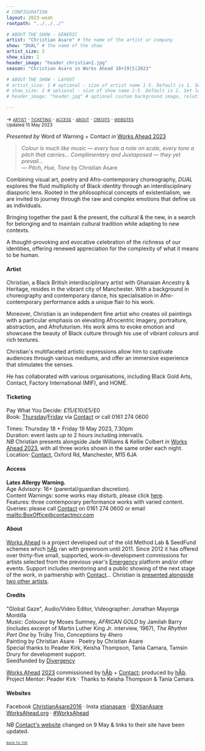 ```yaml
---
# CONFIGURATION
layout: 2023-woah
rootpath: "../../../"

# ABOUT THE SHOW - GENERIC
artist: "Christian Asare" # the name of the artist or company
show: "DUAL" # the name of the show
artist_size: 2
show_size: 1
header_image: "header_christian2.jpg"
season: "Christian Asare in Works Ahead 18+19|5|2023"

# ABOUT THE SHOW - LAYOUT
# artist_size: 1 # optional - size of artist name 1-5. Default is 1. Set longer names to lower values
# show_size: 2 # optional - size of show name 2-5. Default is 2. Set longer names to lower values
# header_image: "header.jpg" # optional custom background image, relative to current page

---
```

<span style='font-variant: small-caps'>→ [artist](/current/2023-worksahead/asare/#artist) · [ticketing](/current/2023-worksahead/asare/#ticketing) · [access](/current/2023-worksahead/asare/#access) · [about](/current/2023-worksahead/asare/#about) · [credits](/current/2023-worksahead/asare/#credits) · [websites](/current/2023-worksahead/asare/#websites)</span><br><small>Updated 15 May 2023</small>        
        
*Presented by* Word of Warning + Contact *in* [Works Ahead 2023](/current/2023-worksahead)        
        
>*Colour is much like music — every hue a note on scale, every tone a pitch that carries… Complimentary and Juxtaposed — they yet prevail…*         
— *Pitch, Hue, Tone* by Christian Asare        
         
Combining visual art, poetry and Afro-contemporary choreography, *DUAL* explores the fluid multiplicity of Black identity through an interdisciplinary diasporic lens. Rooted in the philosophical concepts of existentialism, we are invited to journey through the raw and complex emotions that define us as individuals.         
         
Bringing together the past & the present, the cultural & the new, in a search for belonging and to maintain cultural tradition while adapting to new contexts.          
         
A thought-provoking and evocative celebration of the richness of our identities, offering renewed appreciation for the complexity of what it means to be human.         
        
#### Artist        
Christian, a Black British interdisciplinary artist with Ghanaian Ancestry & Heritage, resides in the vibrant city of Manchester. With a background in choreography and contemporary dance, his specialisation in Afro-contemporary performance adds a unique flair to his work.        
         
Moreover, Christian is an independent fine artist who creates oil paintings with a particular emphasis on elevating Afrocentric imagery, portraiture, abstraction, and Afrofuturism. His work aims to evoke emotion and showcase the beauty of Black culture through his use of vibrant colours and rich textures.          
       
Christian's multifaceted artistic expressions allow him to captivate audiences through various mediums, and offer an immersive experience that stimulates the senses.         
         
He has collaborated with various organisations, including Black Gold Arts, Contact, Factory International (MIF), and HOME.        
        
#### Ticketing          
Pay What You Decide: £15/£10/£5/£0<br>Book: <a href="https://contactmcr.com/book/instance/310558" target="_blank">Thursday</a>/<a href="https://contactmcr.com/book/instance/310559" target="_blank">Friday</a> via <a href="https://contactmcr.com/events/works-ahead-2023" target="_blank">Contact</a> or call 0161 274 0600        
         
Times: Thursday 18 + Friday 19 May 2023, 7.30pm<br>Duration: event lasts *up to* 2 hours including interval/s.<br>*NB* Christian presents alongside Jade Williams & Kellie Colbert in [Works Ahead 2023](/current/2023-worksahead), with all three works shown in the same order each night.<br>Location: <a href="https://contactmcr.com/visit/getting-here" target="_blank">Contact</a>, Oxford Rd, Manchester, M15 6JA        
        
#### Access         
**Latex Allergy Warning.**<br>Age Advisory: 16+ (parental/guardian discretion).<br>Content Warnings: some works may disturb, please click [here](/warnings).<br>Features: three contemporary performance works with varied content.<br>Queries: please call <a href="https://contactmcr.com/visit/access" target="_blank">Contact</a> on 0161 274 0600 or email <mailto:BoxOffice@contactmcr.com>        
         
#### About           
[Works Ahead](/hab/worksahead) is a project developed out of the old Method Lab & SeedFund schemes which [hÅb](/hab) ran with greenroom until 2011.
Since 2012 it has offered over thirty-five small, supported, work-in-development commissions for artists selected from the previous year's [Emergency](/hab/emergency) platform and/or other events. Support includes mentoring and a public showing of the next stage of the work, in partnership with <a href="https://contactmcr.com" target="_blank">Contact</a>… Christian is [presented alongside two other artists](/current/2023-worksahead).         
         
#### Credits         
"Global Gaze", Audio/Video Editor, Videographer: Jonathan Mayorga Montilla<br>Music: *Colouour* by Moses Sumney, *AFRICAN GOLD* by Jamilah Barry (includes excerpt of Martin Luther King Jr. interview, 1967), *The Rhythm Part One* by Trüby Trio, *Conceptions* by 4hero<br>Painting by Christian Asare · Poetry by Christian Asare<br>Special thanks to Peader Kirk, Keisha Thompson, Tania Camara, Tamsin Drury for development support.<br>Seedfunded by <a href="http://divergencymcr.org" target="_blank">Divergency</a>        
        
[Works Ahead](/hab/worksahead) [2023](/current/2023-worksahead) commissioned by [hÅb](/hab) + <a href="https://contactmcr.com" target="_blank">Contact</a>; produced by [hÅb](/hab).<br>Project Mentor: Peader Kirk · Thanks to Keisha Thompson & Tania Camara.       
         
#### Websites          
Facebook <a href="https://facebook.com/ChristianAsare2016" target="_blank">ChristianAsare2016</a> · Insta <a href="https://instagram.com/xtianasare" target="_blank">xtianasare</a> · <a href="https://twitter.com/XtianAsare" target="_blank">@XtianAsare</a><br><a href="https://worksahead.org" target="_blank">WorksAhead.org</a> · <a href="https://twitter.com/hashtag/WorksAhead" target="_blank">#WorksAhead</a>         
        

*NB* <a href="https://contactmcr.com" target="_blank">Contact's website</a> changed on 9 May & links to their site have been updated.          
        
<small><span style='font-variant: small-caps'>[back to top](/current/2023-worksahead/asare)</span></small>

